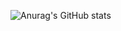 ![Anurag's GitHub stats](https://github-readme-stats.vercel.app/api?username=ThePilot4571&show_icons=true&theme=dark)

